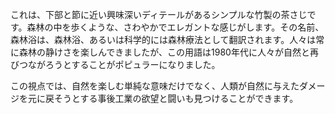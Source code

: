 これは、下部と節に近い興味深いディテールがあるシンプルな竹製の茶さじです。森林の中を歩くような、さわやかでエレガントな感じがします。その名前、森林浴は、森林浴、あるいは科学的には森林療法として翻訳されます。人々は常に森林の静けさを楽しんできましたが、この用語は1980年代に人々が自然と再びつながろうとすることがポピュラーになりました。

この視点では、自然を楽しむ単純な意味だけでなく、人類が自然に与えたダメージを元に戻そうとする事後工業の欲望と闘いも見つけることができます。
